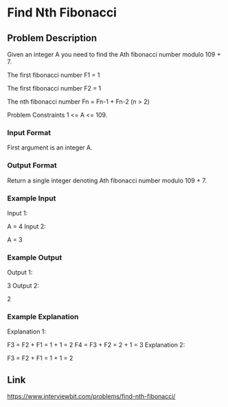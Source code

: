 # Find Nth Fibonacci

## Problem Description

Given an integer A you need to find the Ath fibonacci number modulo 109 + 7.

The first fibonacci number F1 = 1

The first fibonacci number F2 = 1

The nth fibonacci number Fn = Fn-1 + Fn-2 (n > 2)



Problem Constraints
1 <= A <= 109.



### Input Format
First argument is an integer A.



### Output Format
Return a single integer denoting Ath fibonacci number modulo 109 + 7.



### Example Input
Input 1:

 A = 4
Input 2:

 A = 3


### Example Output
Output 1:

 3
Output 2:

 2


### Example Explanation
Explanation 1:

 F3 = F2 + F1 = 1 + 1 = 2
 F4 = F3 + F2 = 2 + 1 = 3
Explanation 2:

 F3 = F2 + F1 = 1 + 1 = 2

## Link

https://www.interviewbit.com/problems/find-nth-fibonacci/